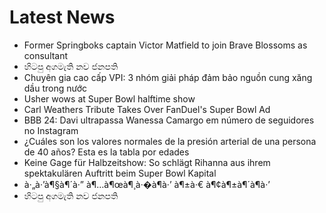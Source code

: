 # Latest News
-  Former Springboks captain Victor Matfield to join Brave Blossoms as consultant
-  හිටපු අගමැති නව ජනපති
-  Chuyên gia cao cấp VPI: 3 nhóm giải pháp đảm bảo nguồn cung xăng dầu trong nước
-  Usher wows at Super Bowl halftime show
-  Carl Weathers Tribute Takes Over FanDuel's Super Bowl Ad
-  BBB 24: Davi ultrapassa Wanessa Camargo em número de seguidores no Instagram
-  ¿Cuáles son los valores normales de la presión arterial de una persona de 40 años? Esta es la tabla por edades
-  Keine Gage für Halbzeitshow: So schlägt Rihanna aus ihrem spektakulären Auftritt beim Super Bowl Kapital
-  à·„à·’à¶§à¶´à·” à¶…à¶œà¶¸à·�à¶­à·’ à¶±à·€ à¶¢à¶±à¶´à¶­à·’
-  හිටපු අගමැති නව ජනපති
